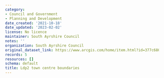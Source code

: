 ```yaml
---
category:
- Council and Government
- Planning and Development
date_created: '2021-10-18'
date_updated: '2023-02-02'
license: No licence
maintainer: South Ayrshire Council
notes: ''
organization: South Ayrshire Council
original_dataset_link: https://www.arcgis.com/home/item.html?id=377c6805161848569939d70aa47da8cb
records: 5
resources: []
schema: default
title: Ldp2 town centre boundaries
---
```

